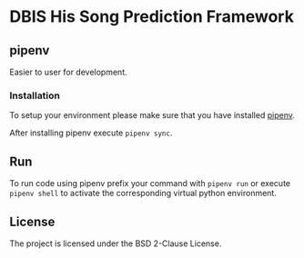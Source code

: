 # DBIS His Song Prediction Framework 


## pipenv
Easier to user for development.

### Installation
To setup your environment please make sure that you have installed [pipenv](https://github.com/kennethreitz/pipenv).

After installing pipenv execute `pipenv sync`.


## Run
To run code using pipenv prefix your command with `pipenv run` or execute `pipenv shell` to activate the corresponding virtual python environment.


## License
The project is licensed under the BSD 2-Clause License.
